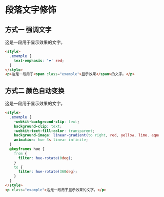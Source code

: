 # 段落文字修饰

<style module>
  .example1 {
    text-emphasis: '❤' red;
  }
  .example2 {
    -webkit-background-clip: text;
    background-clip: text;
    -webkit-text-fill-color: transparent;
    background-image: linear-gradient(to right, red, yellow, lime, aqua, blue, fuchsia);
    animation: hue 3s linear infinite;
  }
  @keyframes hue {
    from {
      filter: hue-rotate(0deg);
    }
    to {
      filter: hue-rotate(360deg);
    }
  }
</style>

## 方式一 强调文字

<div class="docs-example">
  <p>这是一段用于<span :class="$style.example1">显示效果</span>的文字。</p>
</div>

```html
<style>
  .example {
    text-emphasis: '❤' red;
  }
</style>
<p>这是一段用于<span class="example">显示效果</span>的文字。</p>
```

## 方式二 颜色自动变换

<div class="docs-example">
  <p :class="$style.example2">这是一段用于显示效果的文字。</p>
</div>

```html
<style>
  .example {
    -webkit-background-clip: text;
    background-clip: text;
    -webkit-text-fill-color: transparent;
    background-image: linear-gradient(to right, red, yellow, lime, aqua, blue, fuchsia);
    animation: hue 3s linear infinite;
  }
  @keyframes hue {
    from {
      filter: hue-rotate(0deg);
    }
    to {
      filter: hue-rotate(360deg);
    }
  }
</style>
<p class="example">这是一段用于显示效果的文字。</p>
```
